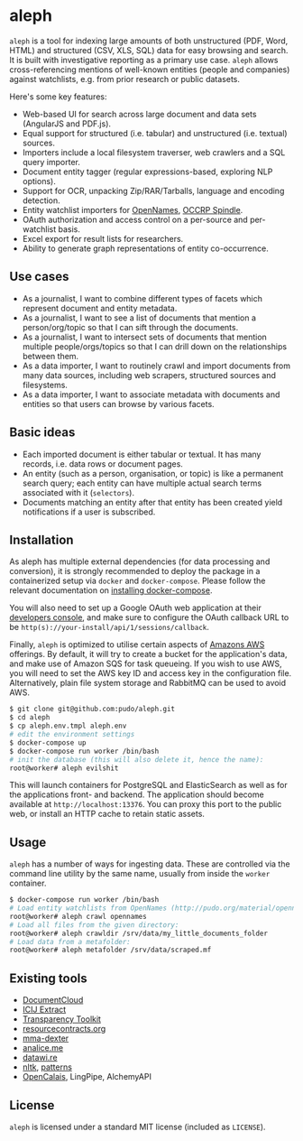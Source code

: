 # aleph

``aleph`` is a tool for indexing large amounts of both unstructured (PDF, Word, HTML) and structured (CSV, XLS, SQL) data for easy browsing and search. It is built with investigative reporting as a primary use case. ``aleph`` allows cross-referencing mentions of well-known entities (people and companies) against watchlists, e.g. from prior research or public datasets.

Here's some key features:

* Web-based UI for search across large document and data sets (AngularJS and PDF.js).
* Equal support for structured (i.e. tabular) and unstructured (i.e. textual) sources.
* Importers include a local filesystem traverser, web crawlers and a SQL query importer.
* Document entity tagger (regular expressions-based, exploring NLP options).
* Support for OCR, unpacking Zip/RAR/Tarballs, language and encoding detection.
* Entity watchlist importers for [OpenNames](http://pudo.org/material/opennames/), 
  [OCCRP Spindle](http://github.com/occrp/spindle/).
* OAuth authorization and access control on a per-source and per-watchlist basis.
* Excel export for result lists for researchers.
* Ability to generate graph representations of entity co-occurrence.


## Use cases

* As a journalist, I want to combine different types of facets which
  represent document and entity metadata.
* As a journalist, I want to see a list of documents that mention
  a person/org/topic so that I can sift through the documents.
* As a journalist, I want to intersect sets of documents that mention multiple
  people/orgs/topics so that I can drill down on the relationships between them. 
* As a data importer, I want to routinely crawl and import documents
  from many data sources, including web scrapers, structured sources and filesystems. 
* As a data importer, I want to associate metadata with documents
  and entities so that users can browse by various facets. 


## Basic ideas

* Each imported document is either tabular or textual. It has many records, i.e. data rows
  or document pages.
* An entity (such as a person, organisation, or topic) is like a permanent search query;
  each entity can have multiple actual search terms associated with it (``selectors``).
* Documents matching an entity after that entity has been created yield notifications if
  a user is subscribed.


## Installation

As aleph has multiple external dependencies (for data processing and conversion), it is
strongly recommended to deploy the package in a containerized setup via ``docker`` and
``docker-compose``. Please follow the relevant documentation on [installing docker-compose](https://docs.docker.com/compose/install/).

You will also need to set up a Google OAuth web application at their [developers console](https://console.developers.google.com/),
and make sure to configure the OAuth callback URL to be ``http(s)://your-install/api/1/sessions/callback``. 

Finally, ``aleph`` is optimized to utilise certain aspects of [Amazons AWS](https://aws.amazon.com) offerings. By
default, it will try to create a bucket for the application's data, and make use of
Amazon SQS for task queueing. If you wish to use AWS, you will need to set the AWS key ID
and access key in the configuration file. Alternatively, plain file system storage and 
RabbitMQ can be used to avoid AWS.

```bash
$ git clone git@github.com:pudo/aleph.git
$ cd aleph
$ cp aleph.env.tmpl aleph.env
# edit the environment settings
$ docker-compose up
$ docker-compose run worker /bin/bash
# init the database (this will also delete it, hence the name):
root@worker# aleph evilshit
```

This will launch containers for PostgreSQL and ElasticSearch as well as for the applications
front- and backend. The application should become available at ``http://localhost:13376``.
You can proxy this port to the public web, or install an HTTP cache to retain static assets.

## Usage

``aleph`` has a number of ways for ingesting data. These are controlled via the command line
utility by the same name, usually from inside the ``worker`` container.

```bash
$ docker-compose run worker /bin/bash
# Load entity watchlists from OpenNames (http://pudo.org/material/opennames):
root@worker# aleph crawl opennames
# Load all files from the given directory:
root@worker# aleph crawldir /srv/data/my_little_documents_folder
# Load data from a metafolder:
root@worker# aleph metafolder /srv/data/scraped.mf
```

## Existing tools

* [DocumentCloud](https://github.com/documentcloud)
* [ICIJ Extract](https://github.com/icij/extract)
* [Transparency Toolkit](https://github.com/TransparencyToolkit)
* [resourcecontracts.org](https://github.com/developmentseed/rw-contracts)
* [mma-dexter](https://github.com/Code4SA/mma-dexter)
* [analice.me](https://github.com/hhba/mapa76)
* [datawi.re](https://github.com/pudo/datawi.re)
* [nltk](http://www.nltk.org/), [patterns](http://www.clips.ua.ac.be/pattern)
* [OpenCalais](http://www.opencalais.com/), LingPipe, AlchemyAPI

## License

``aleph`` is licensed under a standard MIT license (included as ``LICENSE``).


